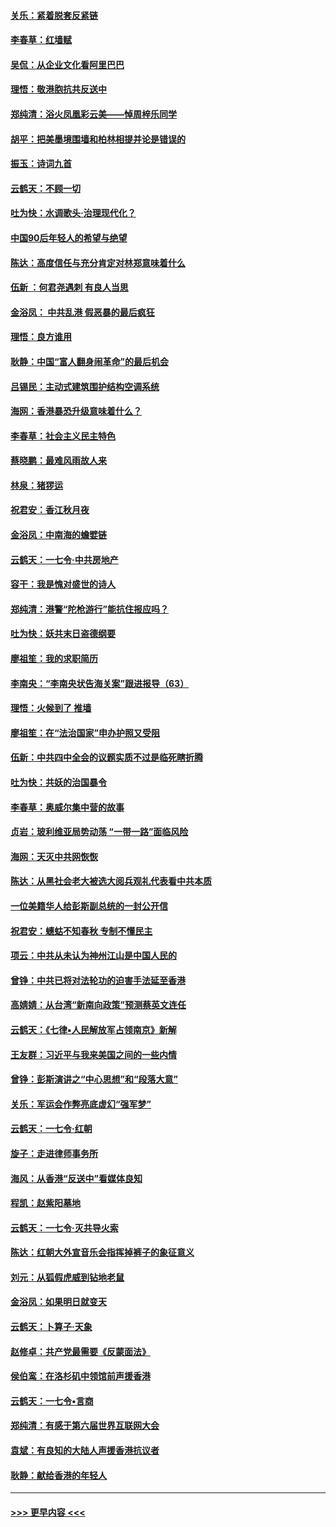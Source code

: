 #### [关乐：紧着脱套反紧链](../pages/nsc993/n11649069.md?t=11121222) 
#### [李春草：红墙赋](../pages/nsc993/n11646389.md?t=11121222) 
#### [吴侃：从企业文化看阿里巴巴](../pages/nsc993/n11645476.md?t=11121222) 
#### [理悟：敬港胞抗共反送中](../pages/nsc993/n11645466.md?t=11121222) 
#### [郑纯清：浴火凤凰彩云美——悼周梓乐同学](../pages/nsc993/n11645155.md?t=11121222) 
#### [胡平：把美墨境围墙和柏林相提并论是错误的](../pages/nsc993/n11645134.md?t=11121222) 
#### [振玉：诗词九首](../pages/nsc993/n11644081.md?t=11121222) 
#### [云鹤天：不顾一切](../pages/nsc993/n11643508.md?t=11121222) 
#### [吐为快：水调歌头·治理现代化？](../pages/nsc993/n11643485.md?t=11121222) 
#### [中国90后年轻人的希望与绝望](../pages/nsc993/n11642317.md?t=11121222) 
#### [陈达：高度信任与充分肯定对林郑意味着什么](../pages/nsc993/n11641441.md?t=11121222) 
#### [伍新 ：何君尧遇刺 有良人当思](../pages/nsc993/n11641503.md?t=11121222) 
#### [金浴凤： 中共乱港  假恶暴的最后疯狂](../pages/nsc993/n11641495.md?t=11121222) 
#### [理悟：良方谁用](../pages/nsc993/n11641463.md?t=11121222) 
#### [耿静：中国“富人翻身闹革命”的最后机会](../pages/nsc993/n11640655.md?t=11121222) 
#### [吕锡民：主动式建筑围护结构空调系统](../pages/nsc993/n11640168.md?t=11121222) 
#### [海网：香港暴恐升级意味着什么？](../pages/nsc993/n11635904.md?t=11121222) 
#### [李春草：社会主义民主特色](../pages/nsc993/n11634657.md?t=11121222) 
#### [蔡晓鹏：最难风雨故人来](../pages/nsc993/n11633145.md?t=11121222) 
#### [林泉：猪猡运](../pages/nsc993/n11631469.md?t=11121222) 
#### [祝君安：香江秋月夜](../pages/nsc993/n11631440.md?t=11121222) 
#### [金浴凤：中南海的蟾嬖链](../pages/nsc993/n11631290.md?t=11121222) 
#### [云鹤天：一七令·中共房地产](../pages/nsc993/n11630084.md?t=11121222) 
#### [容干：我是愧对盛世的诗人](../pages/nsc993/n11630059.md?t=11121222) 
#### [郑纯清：港警“陀枪游行”能抗住报应吗？](../pages/nsc993/n11629999.md?t=11121222) 
#### [吐为快：妖共末日盗德纲要](../pages/nsc993/n11628610.md?t=11121222) 
#### [廖祖笙：我的求职简历](../pages/nsc993/n11628492.md?t=11121222) 
#### [李南央：“李南央状告海关案”跟进报导（63）](../pages/nsc993/n11627039.md?t=11121222) 
#### [理悟：火候到了 推墙](../pages/nsc993/n11626917.md?t=11121222) 
#### [廖祖笙：在“法治国家”申办护照又受阻](../pages/nsc993/n11626500.md?t=11121222) 
#### [伍新：中共四中全会的议题实质不过是临死瞎折腾](../pages/nsc993/n11621774.md?t=11121222) 
#### [吐为快：共妖的治国暴令](../pages/nsc993/n11621401.md?t=11121222) 
#### [李春草：奥威尔集中营的故事](../pages/nsc993/n11621373.md?t=11121222) 
#### [贞岩：玻利维亚局势动荡 “一带一路”面临风险](../pages/nsc993/n11619480.md?t=11121222) 
#### [海网：天灭中共网恢恢](../pages/nsc993/n11618261.md?t=11121222) 
#### [陈达：从黑社会老大被选大阅兵观礼代表看中共本质](../pages/nsc993/n11618229.md?t=11121222) 
#### [一位美籍华人给彭斯副总统的一封公开信](../pages/nsc993/n11616906.md?t=11121222) 
#### [祝君安：蟪蛄不知春秋  专制不懂民主](../pages/nsc993/n11616882.md?t=11121222) 
#### [项云：中共从未认为神州江山是中国人民的](../pages/nsc993/n11616763.md?t=11121222) 
#### [曾铮：中共已将对法轮功的迫害手法延至香港](../pages/nsc993/n11616561.md?t=11121222) 
#### [高婧婧：从台湾“新南向政策”预测蔡英文连任](../pages/nsc993/n11616518.md?t=11121222) 
#### [云鹤天：《七律▪人民解放军占领南京》新解](../pages/nsc993/n11616490.md?t=11121222) 
#### [王友群：习近平与我来美国之间的一些内情](../pages/nsc993/n11615052.md?t=11121222) 
#### [曾铮：彭斯演讲之“中心思想”和“段落大意”](../pages/nsc993/n11615020.md?t=11121222) 
#### [关乐：军运会作弊亮底虚幻“强军梦”](../pages/nsc993/n11615008.md?t=11121222) 
#### [云鹤天：一七令‧红朝](../pages/nsc993/n11615000.md?t=11121222) 
#### [旋子：走进律师事务所](../pages/nsc993/n11614894.md?t=11121222) 
#### [海风：从香港“反送中”看媒体良知](../pages/nsc993/n11614480.md?t=11121222) 
#### [程凯：赵紫阳墓地](../pages/nsc993/n11614464.md?t=11121222) 
#### [云鹤天：一七令‧灭共导火索](../pages/nsc993/n11613471.md?t=11121222) 
#### [陈达：红朝大外宣音乐会指挥掉裤子的象征意义](../pages/nsc993/n11613456.md?t=11121222) 
#### [刘元：从狐假虎威到钻地老鼠](../pages/nsc993/n11612832.md?t=11121222) 
#### [金浴凤：如果明日就变天](../pages/nsc993/n11611135.md?t=11121222) 
#### [云鹤天：卜算子‧天象](../pages/nsc993/n11609023.md?t=11121222) 
#### [赵修卓：共产党最需要《反蒙面法》](../pages/nsc993/n11608006.md?t=11121222) 
#### [侯伯鸾：在洛杉矶中领馆前声援香港](../pages/nsc993/n11607802.md?t=11121222) 
#### [云鹤天：一七令•言商](../pages/nsc993/n11606248.md?t=11121222) 
#### [郑纯清：有感于第六届世界互联网大会](../pages/nsc993/n11604718.md?t=11121222) 
#### [袁斌：有良知的大陆人声援香港抗议者](../pages/nsc993/n11603673.md?t=11121222) 
#### [耿静：献给香港的年轻人](../pages/nsc993/n11602462.md?t=11121222) 

----
#### [ >>> 更早内容 <<< ](../indexes/nsc993-earlier.md)
